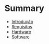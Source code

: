 # Summary

* [Introdução](README.md)
* [Requisitos](requisitos.md)
* [Hardware](hardware.md)
* [Software](software.md)

